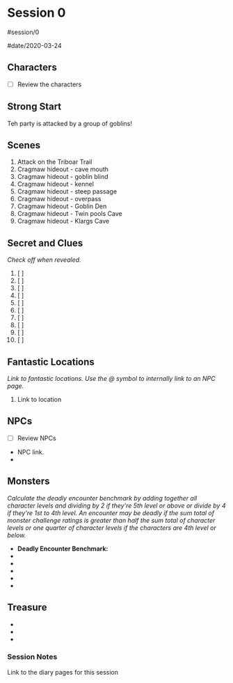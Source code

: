 # Session 0 
#session/0

#date/2020-03-24
## Characters

- [ ]  Review the characters

## Strong Start
Teh party is attacked by a group of goblins!

## Scenes
1. Attack on the Triboar Trail
2. Cragmaw hideout -  cave mouth
3. Cragmaw hideout -  goblin blind
4. Cragmaw hideout -  kennel
5. Cragmaw hideout -  steep passage
6. Cragmaw hideout -  overpass
7. Cragmaw hideout -  Goblin Den
8. Cragmaw hideout -  Twin pools Cave
9. Cragmaw hideout -  Klargs Cave
## Secret and Clues

*Check off when revealed.*

1. [ ] 
2. [ ] 
3. [ ] 
4. [ ] 
5. [ ] 
6. [ ] 
7. [ ] 
8. [ ] 
9. [ ] 
10. [ ] 

## Fantastic Locations

*Link to fantastic locations. Use the @ symbol to internally link to an NPC page.*

1. Link to location

## NPCs

- [ ]  Review NPCs
- NPC link.
- 

## Monsters

*Calculate the deadly encounter benchmark by adding together all character levels and dividing by 2 if they're 5th level or above or divide by 4 if they're 1st to 4th level. An encounter may be deadly if the sum total of monster challenge ratings is greater than half the sum total of character levels or one quarter of character levels if the characters are 4th level or below.*

- **Deadly Encounter Benchmark:**
- 
- 
- 
- 
- 

## Treasure

- 
- 
- 


### Session Notes
Link to the diary pages for this session